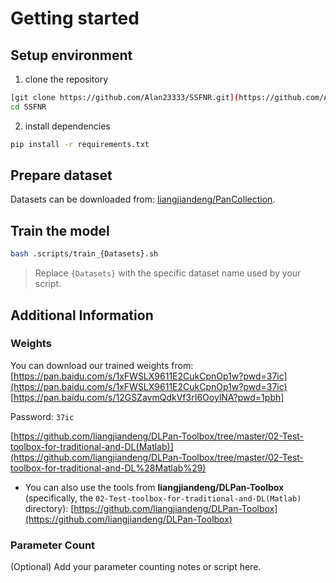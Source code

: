 # Getting started

## Setup environment

1. clone the repository

```bash
[git clone https://github.com/Alan23333/SSFNR.git](https://github.com/Alan23333/SSFNR.git)
cd SSFNR
```

2. install dependencies

```bash
pip install -r requirements.txt
```

## Prepare dataset

Datasets can be downloaded from: [liangjiandeng/PanCollection](https://github.com/liangjiandeng/PanCollection).

## Train the model

```bash
bash .scripts/train_{Datasets}.sh
```

> Replace `{Datasets}` with the specific dataset name used by your script.

## Additional Information

### Weights

You can download our trained weights from:
[https://pan.baidu.com/s/1xFWSLX9611E2CukCpnOp1w?pwd=37ic](https://pan.baidu.com/s/1xFWSLX9611E2CukCpnOp1w?pwd=37ic)
[https://pan.baidu.com/s/12GSZavmQdkVf3rI6OoylNA?pwd=1pbh]

Password: `37ic`


  [https://github.com/liangjiandeng/DLPan-Toolbox/tree/master/02-Test-toolbox-for-traditional-and-DL(Matlab)](https://github.com/liangjiandeng/DLPan-Toolbox/tree/master/02-Test-toolbox-for-traditional-and-DL%28Matlab%29)
* You can also use the tools from **liangjiandeng/DLPan-Toolbox** (specifically, the `02-Test-toolbox-for-traditional-and-DL(Matlab)` directory):
  [https://github.com/liangjiandeng/DLPan-Toolbox](https://github.com/liangjiandeng/DLPan-Toolbox)

### Parameter Count

(Optional) Add your parameter counting notes or script here.
